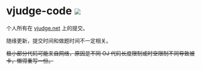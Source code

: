 # vjudge-code ![](https://img.shields.io/badge/Solved-1869-brightgreen)

个人所有在 [vjudge.net](https://vjudge.net) 上的提交。

随缘更新，提交时间和做题时间不一定相关。

~~极小部分代码可能来自网络，原因是不同 OJ 代码长度限制或时空限制不同导致被卡，懒得重写一份。~~